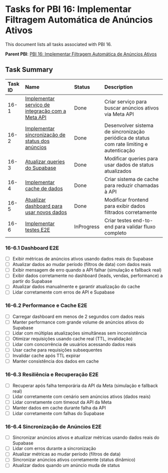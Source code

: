 # Tasks for PBI 16: Implementar Filtragem Automática de Anúncios Ativos

This document lists all tasks associated with PBI 16.

**Parent PBI**: [PBI 16: Implementar Filtragem Automática de Anúncios Ativos](./prd.md)

## Task Summary

| Task ID | Name | Status | Description |
| :------ | :--------------------------------------- | :------- | :--------------------------------- |
| 16-1 | [Implementar serviço de integração com a Meta API](./16-1.md) | Done | Criar serviço para buscar anúncios ativos via Meta API |
| 16-2 | [Implementar sincronização de status dos anúncios](./16-2.md) | Done | Desenvolver sistema de sincronização periódica de status com rate limiting e autenticação |
| 16-3 | [Atualizar queries do Supabase](./16-3.md) | Done | Modificar queries para usar dados de status atualizados |
| 16-4 | [Implementar cache de dados](./16-4.md) | Done | Criar sistema de cache para reduzir chamadas à API |
| 16-5 | [Atualizar dashboard para usar novos dados](./16-5.md) | Done | Modificar frontend para exibir dados filtrados corretamente |
| 16-6 | [Implementar testes E2E](./16-6.md) | InProgress | Criar testes end-to-end para validar fluxo completo |

### 16-6.1 Dashboard E2E
- [ ] Exibir métricas de anúncios ativos usando dados reais do Supabase
- [ ] Atualizar dados ao mudar período (filtros de data) com dados reais
- [ ] Exibir mensagem de erro quando a API falhar (simulação e fallback real)
- [ ] Exibir dados corretamente no dashboard (leads, vendas, performance) a partir do Supabase
- [ ] Atualizar dados manualmente e garantir atualização do cache
- [ ] Lidar corretamente com erros de API e Supabase

### 16-6.2 Performance e Cache E2E
- [ ] Carregar dashboard em menos de 2 segundos com dados reais
- [ ] Manter performance com grande volume de anúncios ativos do Supabase
- [ ] Lidar com múltiplas atualizações simultâneas sem inconsistência
- [ ] Otimizar requisições usando cache real (TTL, invalidação)
- [ ] Lidar com concorrência de usuários acessando dados reais
- [ ] Usar cache para requisições subsequentes
- [ ] Invalidar cache após TTL expirar
- [ ] Manter consistência dos dados em cache

### 16-6.3 Resiliência e Recuperação E2E
- [ ] Recuperar após falha temporária da API da Meta (simulação e fallback real)
- [ ] Lidar corretamente com cenário sem anúncios ativos (dados reais)
- [ ] Lidar corretamente com timeout da API da Meta
- [ ] Manter dados em cache durante falha da API
- [ ] Lidar corretamente com falhas do Supabase

### 16-6.4 Sincronização de Anúncios E2E
- [ ] Sincronizar anúncios ativos e atualizar métricas usando dados reais do Supabase
- [ ] Lidar com erros durante a sincronização
- [ ] Atualizar métricas ao mudar período (filtros de data)
- [ ] Sincronizar anúncios ativos corretamente (status dinâmico)
- [ ] Atualizar dados quando um anúncio muda de status 